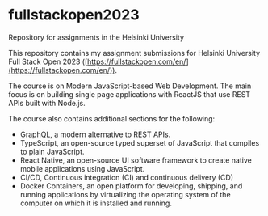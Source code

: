 # fullstackopen2023
Repository for assignments in the Helsinki University 

This repository contains my assignment submissions for Helsinki University Full Stack Open 2023 ([https://fullstackopen.com/en/](https://fullstackopen.com/en/)).

The course is on Modern JavaScript-based Web Development. The main focus is on building single page applications with ReactJS that use REST APIs built with Node.js.

The course also contains additional sections for the following:
  - GraphQL, a modern alternative to REST APIs.
  - TypeScript, an open-source typed superset of JavaScript that compiles to plain JavaScript.
  - React Native, an open-source UI software framework to create native mobile applications using JavaScript.
  - CI/CD, Continuous integration (CI) and continuous delivery (CD)
  - Docker Containers, an open platform for developing, shipping, and running applications by virtualizing the operating system of the computer on which it is installed and running.  

